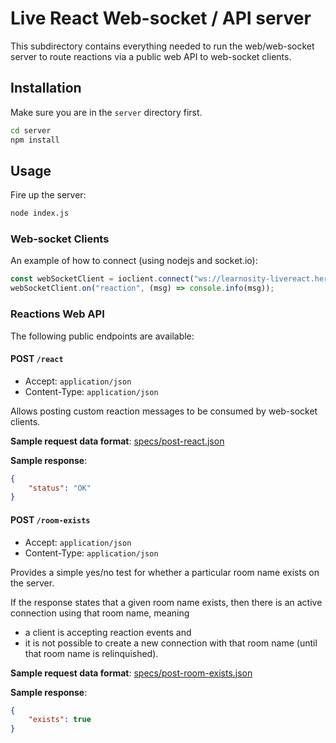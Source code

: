 # Live React Web-socket / API server

This subdirectory contains everything needed to run the web/web-socket server
to route reactions via a public web API to web-socket clients.

## Installation

Make sure you are in the `server` directory first.

```sh
cd server
npm install
```

## Usage

Fire up the server:

```sh
node index.js
```

### Web-socket Clients

An example of how to connect (using nodejs and socket.io):

```js
const webSocketClient = ioclient.connect("ws://learnosity-livereact.herokuapp:80");
webSocketClient.on("reaction", (msg) => console.info(msg));
```

### Reactions Web API

The following public endpoints are available:

#### POST `/react`

* Accept: `application/json`
* Content-Type: `application/json`

Allows posting custom reaction messages to be consumed by web-socket clients.

**Sample request data format**: [specs/post-react.json](../specs/post-react.json)

**Sample response**:
```json
{
    "status": "OK"
}
```

#### POST `/room-exists`

* Accept: `application/json`
* Content-Type: `application/json`

Provides a simple yes/no test for whether a particular room name exists on the server.

If the response states that a given room name exists, then there is an active connection using that room name, meaning
* a client is accepting reaction events and
* it is not possible to create a new connection with that room name (until that room name is relinquished).

**Sample request data format**: [specs/post-room-exists.json](../specs/post-room-exists.json)

**Sample response**:
```json
{
    "exists": true
}
```
